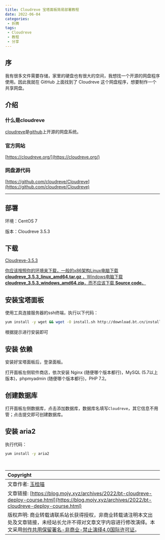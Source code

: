 ```yaml
---
title: Cloudreve 宝塔面板简易部署教程
date: 2022-06-04
categories:
 - 折腾
tags:
 - Cloudreve
 - 教程
 - 分享
---
```

## 序

我有很多文件需要存储，家里的硬盘也有很大的空间，我想找一个开源的网盘程序使用。因此我就在 GitHub 上面找到了 Cloudreve 这个网盘程序，想要制作一个共享网盘。

## 介绍

### 什么是cloudreve

[cloudreve](https://github.com/cloudreve/Cloudreve)是[github](https://github.com)上开源的网盘系统。

### 官方网站

[https://cloudreve.org/](https://cloudreve.org/)

### 网盘源代码

[https://github.com/cloudreve/Cloudreve](https://github.com/cloudreve/Cloudreve)

<hr>

## 部署

环境：CentOS 7

版本：Cloudreve 3.5.3

## 下载

[Cloudreve-3.5.3](https://github.com/cloudreve/Cloudreve/releases/tag/3.5.3)

<ins>你应该按照你的环境来下载，一般的x86架构Linux电脑下载 <strong>cloudreve_3.5.3_linux_amd64.tar.gz</strong> ，Windows电脑下载 <strong>cloudreve_3.5.3_windows_amd64.zip</strong>，而不应该下载 <strong>Source code</strong>。</ins>

## 安装宝塔面板

使用工具连接服务器的ssh终端，执行以下代码：

``` sh
yum install -y wget && wget -O install.sh http://download.bt.cn/install/install_6.0.sh && sh install.sh
```

根据提示进行安装即可

## 安装 依赖

安装好宝塔面板后，登录面板。

打开面板左侧软件商店，依次安装 Nginx (随便哪个版本都行)，MySQL (5.7以上版本)，phpmyadmin (随便哪个版本都行)，PHP 7.2。

## 创建数据库

打开面板左侧数据库，点击添加数据库，数据库名填写<code>Cloudreve</code>，其它信息不用管；点击提交即可创建数据库。

## 安装 aria2

执行代码：

``` sh
yum install -y aria2
```

<br>

| Copyright |
| :-----|
| 文章作者: <a href="mailto:abcd2890000456@126.com">玉桂喵</a> |
| 文章链接: [https://blog.mojy.xyz/archives/2022/bt-cloudreve-deploy-course.html](https://blog.mojy.xyz/archives/2022/bt-cloudreve-deploy-course.html) |
| 版权声明: 商业转载请联系站长获得授权，非商业转载请注明本文出处及文章链接，未经站长允许不得对文章文字内容进行修改演绎。本文采用[创作共用保留署名-非商业-禁止演绎4.0国际许可证](https://creativecommons.org/licenses/by-nc-nd/4.0/)。 |
